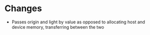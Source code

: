 # Changes

* Passes origin and light by value as opposed to allocating host and device memory, transferring between the two
